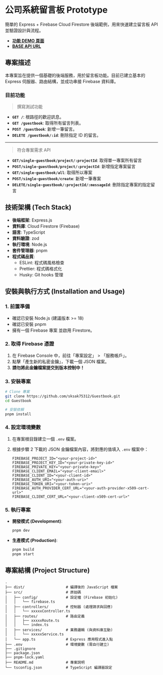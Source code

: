 # 公司系統留言板 Prototype

簡單的 Express + Firebase Cloud Firestore 後端範例，用來快速建立留言板 API 並驗證設計與流程。

- [**功能 DEMO 頁面**](https://sksak75312.github.io/Guestbook_Prototype/project.html)
- [**BASE API URL**](https://guestbook-p2iu.onrender.com/)

## 專案描述

本專案旨在提供一個基礎的後端服務，用於留言板功能。目前已建立基本的 Express 伺服器、路由結構，並成功串接 Firebase 資料庫。

### 目前功能

> 撰寫測試功能

- **`GET /`**: 根路徑的歡迎訊息。
- **`GET /guestbook`**: 取得所有留言列表。
- **`POST /guestbook`**: 新增一筆留言。
- **`DELETE /guestbook/:id`**: 刪除指定 ID 的留言。

---

> 符合專案需求 API

- **`GET/single-guestbook/project/:projectId`**: 取得單一專案所有留言
- **`POST/single-guestbook/project/:projectId`**: 新增指定專案留言
- **`GET/single-guestbook/all`**: 取得所以專案
- **`POST/single-guestbook/create`**: 新增一筆專案
- **`DELETE/single-guestbook/:projectId/:messageId`**: 刪除指定專案的指定留言

## 技術架構 (Tech Stack)

- **後端框架**: Express.js
- **資料庫**: Cloud Firestore (Firebase)
- **語言**: TypeScript
- **資料驗證**: zod
- **執行環境**: Node.js
- **套件管理器**: pnpm
- **程式碼品質**:
  - ESLint: 程式碼風格檢查
  - Prettier: 程式碼格式化
  - Husky: Git hooks 管理

## 安裝與執行方式 (Installation and Usage)

### 1. 前置準備

- 確認已安裝 Node.js (建議版本 >= 18)
- 確認已安裝 pnpm
- 擁有一個 Firebase 專案 並啟用 Firestore。

### 2. 取得 Firebase 憑證

1.  在 Firebase Console 中，前往「專案設定」 > 「服務帳戶」。
2.  點擊「產生新的私密金鑰」，下載一個 JSON 檔案。
3.  **請勿將此金鑰檔案提交到版本控制中！**

### 3. 安裝專案

```bash
# Clone 專案
git clone https://github.com/sksak75312/Guestbook.git
cd Guestbook

# 安裝依賴
pnpm install
```

### 4. 設定環境變數

1.  在專案根目錄建立一個 `.env` 檔案。
2.  根據步驟 2 下載的 JSON 金鑰檔案內容，將對應的值填入 `.env` 檔案中：

    ```env
    FIREBASE_PROJECT_ID="<your-project-id>"
    FIREBASE_PROJECT_KEY_ID="<your-private-key-id>"
    FIREBASE_PRIVATE_KEY="<your-private-key>"
    FIREBASE_CLIENT_EMAIL="<your-client-email>"
    FIREBASE_CLIENT_ID="<your-client-id>"
    FIREBASE_AUTH_URI="<your-auth-uri>"
    FIREBASE_TOKEN_URI="<your-token-uri>"
    FIREBASE_AUTH_PROVIDER_CERT_URL="<your-auth-provider-x509-cert-url>"
    FIREBASE_CLIENT_CERT_URL="<your-client-x509-cert-url>"
    ```

### 5. 執行專案

- **開發模式 (Development)**:

  ```bash
  pnpm dev
  ```

- **生產模式 (Production)**:
  ```bash
  pnpm build
  pnpm start
  ```

## 專案結構 (Project Structure)

```
.
├── dist/                   # 編譯後的 JavaScript 檔案
├── src/                    # 原始碼
│   ├── config/             # 設定檔 (Firebase 初始化)
│   │   └── firebase.ts
│   ├── controllers/        # 控制器 (處理請求與回應)
│   │   └── xxxxxController.ts
│   ├── routes/             # 路由定義
│   │   ├── xxxxxRoute.ts
│   │   └── index.ts
│   ├── services/           # 業務邏輯 (與資料庫互動)
│   │   └── xxxxxService.ts
│   └── app.ts              # Express 應用程式進入點
├── .env                    # 環境變數 (需自行建立)
├── .gitignore
├── package.json
├── pnpm-lock.yaml
├── README.md               # 專案說明
└── tsconfig.json           # TypeScript 編譯器設定
```
